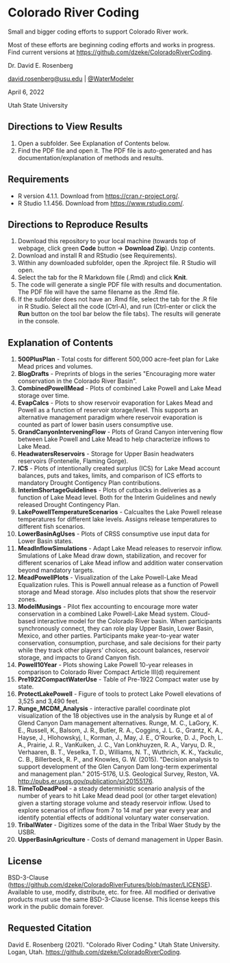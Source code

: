 # Colorado River Coding 

Small and bigger coding efforts to support Colorado River work. 

Most of these efforts are beginning coding efforts and works in progress. Find current versions at https://github.com/dzeke/ColoradoRiverCoding.


Dr. David E. Rosenberg

david.rosenberg@usu.edu | [@WaterModeler](https://twitter.com/WaterModeler)

April 6, 2022

Utah State University

## Directions to View Results
1. Open a subfolder. See Explanation of Contents below.
2. Find the PDF file and open it. The PDF file is auto-generated and has documentation/explanation of methods and results.

## Requirements
* R version 4.1.1. Download from https://cran.r-project.org/.
* R Studio 1.1.456. Download from https://www.rstudio.com/.

## Directions to Reproduce Results
1. Download this repository to your local machine (towards top of webpage, click green **Code** button => **Download Zip**). Unzip contents.
1. Download and install R and RStudio (see Requirements).
1. Within any downloaded subfolder, open the .Rproject file. R Studio will open.
1. Select the tab for the R Markdown file (.Rmd) and click **Knit**.
1. The code will generate a single PDF file with results and documentation. The PDF file will have the same filename as the .Rmd file.
1. If the subfolder does not have an .Rmd file, select the tab for the .R file in R Studio. Select all the code (Ctrl-A), and run (Ctrl-enter or click the **Run** button on the tool bar below the file tabs). The results will generate in the console.

## Explanation of Contents

1. **500PlusPlan** - Total costs for different 500,000 acre-feet plan for Lake Mead prices and volumes.
1. **BlogDrafts** - Preprints of blogs in the series "Encouraging more water conservation in the Colorado River Basin".
1. **CombinedPowellMead** - Plots of combined Lake Powell and Lake Mead storage over time.
1. **EvapCalcs** - Plots to show reservoir evaporation for Lakes Mead and Powell as a function of reservoir storage/level. This supports
an alternative management paradigm where reservoir evaporation is counted as part of lower basin users consumptive use.
1. **GrandCanyonInterveningFlow** - Plots of Grand Canyon intervening flow between Lake Powell and Lake Mead to help characterize inflows to Lake Mead.
1. **HeadwatersReservoirs** - Storage for Upper Basin headwaters reservoirs (Fontenelle, Flaming Gorge).
1. **ICS** - Plots of intentionally created surplus (ICS) for Lake Mead account balances, puts and takes, limits, and comparison of ICS efforts to mandatory Drought Contigency Plan contributions.
1. **InterimShortageGuidelines** - Plots of cutbacks in deliveries as a function of Lake Mead level. Both for the Interim Guidelines and newly released Drought Contingency Plan.
1. **LakePowellTemperatureScenarios** - Calcualtes the Lake Powell release temperatures for different lake levels. Assigns release temperatures to different fish scenarios.
1. **LowerBasinAgUses** - Plots of CRSS consumptive use input data for Lower Basin states.
1. **MeadInflowSimulations** - Adapt Lake Mead releases to reservoir inflow. Smulations of Lake Mead draw down, stabilization, and recover for different scenarios of Lake Mead inflow and addition water conservation beyond mandatory targets.
1. **MeadPowellPlots** - Visualization of the Lake Powell-Lake Mead Equalization rules. This is Powell annual release as a function of Powell storage and Mead storage. Also includes plots that show the reservoir zones.
1. **ModelMusings** - Pilot flex accounting to encourage more water conservation in a combined Lake Powell-Lake Mead system. Cloud-based interactive model for the Colorado River basin. When participants synchronously connect, they can role play Upper Basin, Lower Basin, Mexico, and other parties. Participants make 
 year-to-year water conservation, consumption, purchase, and sale decisions for their party while they track other players' choices, account balances, reservoir storage, and impacts to Grand Canyon fish.
1. **Powell10Year** - Plots showing Lake Powell 10-year releases in comparison to Colorado River Compact Article III(d) requirement
1. **Pre1922CompactWaterUse** - Table of Pre-1922 Compact water use by state.
1. **ProtectLakePowell** - Figure of tools to protect Lake Powell elevations of 3,525 and 3,490 feet.
1. **Runge_MCDM_Analysis** - interactive parallel coordinate plot visualization of the 18 objectives use in the analysis by Runge et al of Glend Canyon Dam management alternatives. Runge, M. C., LaGory, K. E., Russell, K., Balsom, J. R., Butler, R. A., Coggins, J. L. G., Grantz, K. A., Hayse, J., Hlohowskyj, I., Korman, J., May, J. E., O'Rourke, D. J., Poch, L. A., Prairie, J. R., VanKuiken, J. C., Van Lonkhuyzen, R. A., Varyu, D. R., Verhaaren, B. T., Veselka, T. D., Williams, N. T., Wuthrich, K. K., Yackulic, C. B., Billerbeck, R. P., and Knowles, G. W. (2015). "Decision analysis to support development of the Glen Canyon Dam long-term experimental and management plan." 2015-5176, U.S. Geological Survey, Reston, VA. http://pubs.er.usgs.gov/publication/sir20155176.
1. **TimeToDeadPool** - a steady deterministic scenario analysis of the number of years to hit Lake Mead dead pool (or other target elevation) given a starting storage volume and steady reservoir inflow. Used to explore scenarios of inflow from 7 to 14 maf per year every year and identify potential effects of additional voluntary water conservation.
1. **TribalWater** - Digitizes some of the data in the Tribal Waer Study by the USBR.
1. **UpperBasinAgriculture** - Costs of demand management in Upper Basin.

## License
BSD-3-Clause (https://github.com/dzeke/ColoradoRiverFutures/blob/master/LICENSE). Available to use, modify, distribute, etc. for free.
All modified or derivative products must use the same BSD-3-Clause license. This license keeps this work in the public domain forever.

## Requested Citation
David E. Rosenberg (2021). "Colorado River Coding." Utah State University. Logan, Utah. https://github.com/dzeke/ColoradoRiverCoding.
